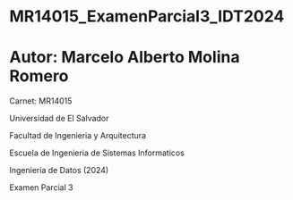 # MR14015_ExamenParcial3_IDT2024

# Autor: Marcelo Alberto Molina Romero

Carnet: MR14015

Universidad de El Salvador

Facultad de Ingenieria y Arquitectura

Escuela de Ingenieria de Sistemas Informaticos

Ingeniería de Datos (2024)

Examen Parcial 3
